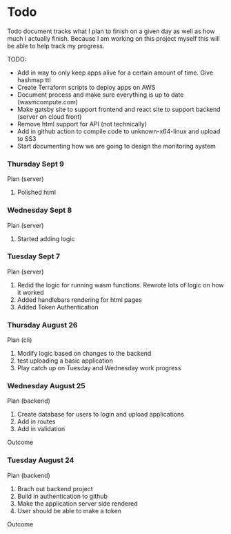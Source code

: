 # Todo

Todo document tracks what I plan to finish on a given day as well as how much
I actually finish. Because I am working on this project myself this will be able
to help track my progress.

TODO:

- Add in way to only keep apps alive for a certain amount of time. Give hashmap ttl
- Create Terraform scripts to deploy apps on AWS
- Document process and make sure everything is up to date (wasmcompute.com)
- Make gatsby site to support frontend and react site to support backend (server on cloud front)
- Remove html support for API (not technically)
- Add in github action to compile code to unknown-x64-linux and upload to SS3
- Start documenting how we are going to design the monitoring system

### Thursday Sept 9

Plan (server)

1. Polished html

### Wednesday Sept 8

Plan (server)

1. Started adding logic 

### Tuesday Sept 7

Plan (server)

1. Redid the logic for running wasm functions. Rewrote lots of logic on how it worked
2. Added handlebars rendering for html pages
3. Added Token Authentication

### Thursday August 26

Plan (cli)

1. Modify logic based on changes to the backend
2. test uploading a basic application
3. Play catch up on Tuesday and Wednesday work progress

### Wednesday August 25

Plan (backend)

1. Create database for users to login and upload applications
2. Add in routes
3. Add in validation

Outcome

### Tuesday August 24

Plan (backend)

1. Brach out backend project
2. Build in authentication to github
3. Make the application server side rendered
4. User should be able to make a token

Outcome
